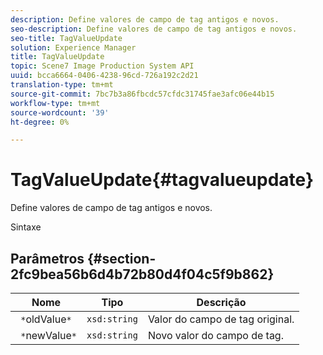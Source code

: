 ```yaml
---
description: Define valores de campo de tag antigos e novos.
seo-description: Define valores de campo de tag antigos e novos.
seo-title: TagValueUpdate
solution: Experience Manager
title: TagValueUpdate
topic: Scene7 Image Production System API
uuid: bcca6664-0406-4238-96cd-726a192c2d21
translation-type: tm+mt
source-git-commit: 7bc7b3a86fbcdc57cfdc31745fae3afc06e44b15
workflow-type: tm+mt
source-wordcount: '39'
ht-degree: 0%

---
```



# TagValueUpdate{#tagvalueupdate}

Define valores de campo de tag antigos e novos.

Sintaxe

## Parâmetros {#section-2fc9bea56b6d4b72b80d4f04c5f9b862}

| Nome | Tipo | Descrição |
|---|---|---|
| ` *`oldValue`*` | `xsd:string` | Valor do campo de tag original. |
| ` *`newValue`*` | `xsd:string` | Novo valor do campo de tag. |


